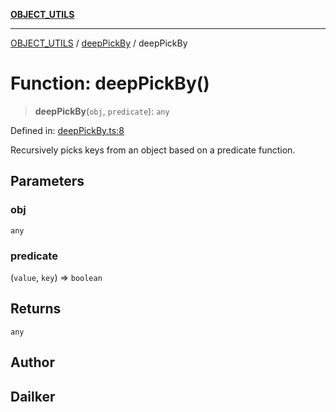 [**OBJECT_UTILS**](../../README.md)

***

[OBJECT_UTILS](../../README.md) / [deepPickBy](../README.md) / deepPickBy

# Function: deepPickBy()

> **deepPickBy**(`obj`, `predicate`): `any`

Defined in: [deepPickBy.ts:8](https://github.com/dailker/everyutil/blob/febb9ddd747c27fb11272f2ad88aedb1ae4d7cba/src/object/deepPickBy.ts#L8)

Recursively picks keys from an object based on a predicate function.

## Parameters

### obj

`any`

### predicate

(`value`, `key`) => `boolean`

## Returns

`any`

## Author

## Dailker
